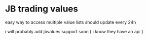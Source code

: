 # JB trading values

easy way to access multiple value lists should update every 24h

i will probably add jbvalues support soon ( i know they have an api )
